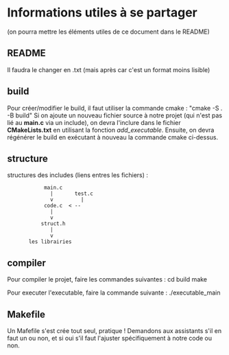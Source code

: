 # Informations utiles à se partager # 
(on pourra mettre les éléments utiles de ce document dans le README)


## README
Il faudra le changer en .txt (mais après car c'est un format moins lisible)

## build  
Pour créer/modifier le build, il faut utiliser la commande cmake : "cmake -S . -B build"
Si on ajoute un nouveau fichier source à notre projet (qui n'est pas lié au **main.c** via un include), 
on devra l'inclure dans le fichier **CMakeLists.txt** en utilisant la fonction *add_executable*. 
Ensuite, on devra régénérer le build en exécutant à nouveau la commande cmake ci-dessus.


## structure 
structures des includes (liens entres les fichiers) :

                main.c
                  |       test.c
                  v         |
                code.c  < -- 
                  |
                  v
               struct.h
                  |
                  v
           les librairies


## compiler
Pour compiler le projet, faire les commandes suivantes : 
cd build
make

Pour executer l'executable, faire la commande suivante : 
./executable_main 


## Makefile
Un Mafefile s'est crée tout seul, pratique !
Demandons aux assistants s'il en faut un ou non, et si oui s'il faut l'ajuster spécifiquement à notre code ou non. 